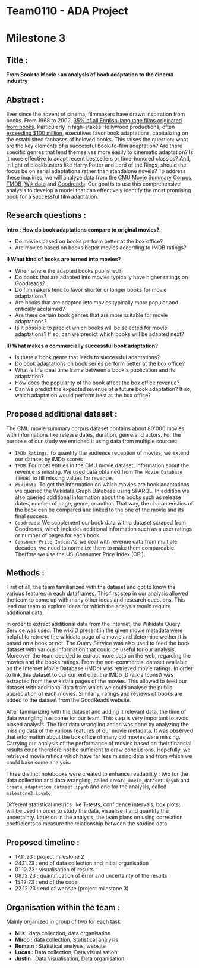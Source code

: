 # Team0110 - ADA Project

# Milestone 3

## Title : 

**From Book to Movie : an analysis of book adaptation to the cinema industry**

## Abstract : 

Ever since the advent of cinema, filmmakers have drawn inspiration from books. From 1968 to 2002, [35% of all English-language films originated from books](https://www.frontier-economics.com/media/vyfd1iz3/publishings-contribution-to-the-wider-creative-industries.pdf). Particularly in high-stakes Hollywood productions, often [exceeding $100 million](https://www.statista.com/statistics/1389936/breakdown-production-budget-hollywood-movies-worldwide/#:~:text=Out%20of%20the%2089%20English,under%20ten%20million%20U.S.%20dollars), executives favor book adaptations, capitalizing on the established fanbases of beloved books. This raises the question: what are the key elements of a successful book-to-film adaptation? Are there specific genres that lend themselves more easily to cinematic adaptation? Is it more effective to adapt recent bestsellers or time-honored classics? And, in light of blockbusters like Harry Potter and Lord of the Rings, should the focus be on serial adaptations rather than standalone novels?
To address these inquiries, we will analyze data from the [CMU Movie Summary Corpus](http://www.cs.cmu.edu/~ark/personas/), [TMDB](https://www.themoviedb.org), [Wikidata](https://www.wikidata.org/wiki/Wikidata:Main_Page) and [Goodreads](https://www.kaggle.com/datasets/mdhamani/goodreads-books-100k). Our goal is to use this comprehensive analysis to develop a model that can effectively identify the most promising book for a successful film adaptation.

## Research questions :
**Intro : How do book adaptations compare to original movies?**
* Do movies based on books perform better at the box office?
* Are movies based on books better movies according to IMDB ratings?

**I) What kind of books are turned into movies?**
* When where the adapted books published?
* Do books that are adapted into movies typically have higher ratings on Goodreads?
* Do filmmakers tend to favor shorter or longer books for movie adaptations?
* Are books that are adapted into movies typically more popular and critically acclaimed?
* Are there certain book genres that are more suitable for movie adaptations?
* Is it possible to predict which books will be selected for movie adaptations? If so, can we predict which books will be adapted next? 

**II) What makes a commercially successful book adaptation?**
* Is there a book genre that leads to successful adaptations?
* Do book adaptations on book series perform better at the box office?
* What is the ideal time frame between a book's publication and its adaptation?
* How does the popularity of the book affect the box office revenue?
* Can we predict the expected revenue of a future book adaptation? If so, which adaptation would perform best at the box office?


## Proposed additional dataset :

The CMU movie summary corpus dataset contains about 80'000 movies with informations like release dates, duration, genre and actors. For the purpose of our study we enriched it using data from multiple sources:
- `IMDb Ratings`: To quantify the audience reception of movies, we extend our dataset by IMDb scores
- `TMDB`: For most entries in the CMU movie dataset, information about the revenue is missing. We used data obtained from `The Movie Database (TMDB)` to fill missing values for revenue. 
- `Wikidata`: To get the information on which movies are book adaptations we queried the Wikidata Graph Database using SPARQL. In addition we also queried additional information about the books such as release dates, number of page, genre, or author. That way, the characteristics of the book can be compared and linked to the one of the movie and its final success.
- `Goodreads`: We supplement our book data with a dataset scraped from Goodreads, which includes additional information such as a user ratings or number of pages for each book.
- `Consumer Price Index`: As we deal with revenue data from multiple decades, we need to normalize them to make them compareable. Therfore we use the US-Consumer Price Index (CPI). 


## Methods :

First of all, the team familiarized with the dataset and got to know the various features in each dataframes. This first step in our analysis allowed the team to come up with many other ideas and research questions. This lead our team to explore ideas for which the analysis would require additional data.

In order to extract additional data from the internet, the Wikidata Query Service was used. The wikiID present in the given movie metadata were helpful to retrieve the wikidata page of a movie and determine wether it is based on a book or not. The Query Service was also used to feed the book dataset with various information that could be useful for our analysis. Moreover, the team decided to extract more data on the web, regarding the movies and the books ratings. From the non-commercial dataset available on the Internet Movie Database (IMDb) was retrieved movie ratings. In order to link this dataset to our current one, the IMDb ID (a.k.a tconst) was extracted from the wikidata pages of the movies. This allowed to feed our dataset with additional data from which we could analyse the public appreciation of each movies. Similarly, ratings and reviews of books are added to the dataset from the GoodReads website.

After familiarizing with the dataset and adding it relevant data, the time of data wrangling has come for our team. This step is very important to avoid biased analysis. The first data wrangling action was done by analyzing the missing data of the various features of our movie metadata. It was observed that information about the box office of many old movies were missing. Carrying out analysis of the performance of movies based on their financial results could therefore not be sufficient to draw conclusions. Hopefully, we retrieved movie ratings which have far less missing data and from which we could base some analysis. 

Three distinct notebooks were created to enhance readability : two for the data collection and data wrangling, called `create_movie_dataset.ipynb` and `create_adaptation_dataset.ipynb` and one for the analysis, called `milestone2.ipynb`.

Different statistical metrics like T-tests, confidence intervals, box plots,… will be used in order to study the data, visualise it and quantify the uncertainty. Later on in the analysis, the team plans on using correlation coefficients to measure the relationship between the studied data.

## Proposed timeline : 
* 17.11.23 : project milestone 2
* 24.11.23 : end of data collection and initial organisation
* 01.12.23 : visualisation of results
* 08.12.23 : quantification of error and uncertainty of the results
* 15.12.23 : end of the code
* 22.12.23 : end of website (project milestone 3)

## Organisation within the team :
Mainly organized in group of two for each task
* **Nils** : data collection, data organisation
* **Mirco** : data collection, Statistical analysis
* **Romain** : Statistical analysis, website
* **Lucas** : Data collection, Data visualisation 
* **Justin** : Data visualisation, Data organisation
